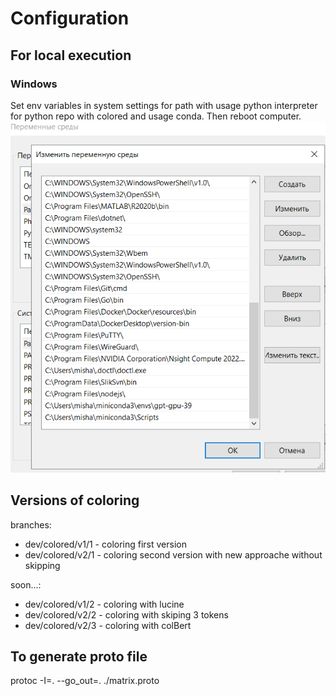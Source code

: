 # Configuration
## For local execution
### Windows
Set env variables in system settings for path with 
usage python interpreter for python repo with colored
and usage conda. Then reboot computer.
![img.png](img.png)
## Versions of coloring
branches:
- dev/colored/v1/1 - coloring first version
- dev/colored/v2/1 - coloring second version with new approache without skipping

soon...:
- dev/colored/v1/2 - coloring with lucine
- dev/colored/v2/2 - coloring with skiping 3 tokens 
- dev/colored/v2/3 - coloring with colBert  

## To generate proto file
protoc -I=. --go_out=. ./matrix.proto

